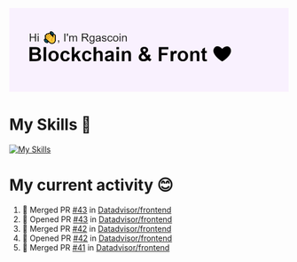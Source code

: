 <!--
**Rgascoin/Rgascoin** is a ✨ _special_ ✨ repository because its `README.md` (this file) appears on your GitHub profile.
-->

![image info](./header.png)


# My Skills 🌟

[![My Skills](https://skillicons.dev/icons?i=solidity,nextjs,tailwind,react,nodejs,ts,docker,jest,py,postgres,git,bash,cpp)](https://skillicons.dev)


# My current activity 😊

<!--START_SECTION:activity-->
1. 🎉 Merged PR [#43](https://github.com/Datadvisor/frontend/pull/43) in [Datadvisor/frontend](https://github.com/Datadvisor/frontend)
2. 💪 Opened PR [#43](https://github.com/Datadvisor/frontend/pull/43) in [Datadvisor/frontend](https://github.com/Datadvisor/frontend)
3. 🎉 Merged PR [#42](https://github.com/Datadvisor/frontend/pull/42) in [Datadvisor/frontend](https://github.com/Datadvisor/frontend)
4. 💪 Opened PR [#42](https://github.com/Datadvisor/frontend/pull/42) in [Datadvisor/frontend](https://github.com/Datadvisor/frontend)
5. 🎉 Merged PR [#41](https://github.com/Datadvisor/frontend/pull/41) in [Datadvisor/frontend](https://github.com/Datadvisor/frontend)
<!--END_SECTION:activity-->

